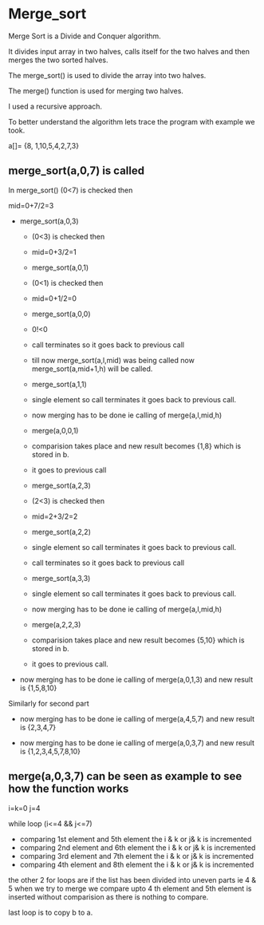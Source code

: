 # Merge_sort

 Merge Sort is a Divide and Conquer algorithm.

 It divides input array in two halves, calls itself for the two halves and then merges the two sorted halves.

 The merge_sort() is used to divide the array into two halves.

 The merge() function is used for merging two halves.

 I used a recursive approach.

 To better understand the algorithm lets trace the program with example we took.

a[]= {8, 1,10,5,4,2,7,3}

## merge_sort(a,0,7) is called

In merge_sort() (0<7) is checked then
  
mid=0+7/2=3
  
* merge_sort(a,0,3)
  
  - (0<3) is checked then
   
  - mid=0+3/2=1
  
  - merge_sort(a,0,1)
   
   - (0<1) is checked then
    
   - mid=0+1/2=0
    
   - merge_sort(a,0,0)
    
    - 0!<0
     
    - call terminates so it goes back to previous call
     
    - till now merge_sort(a,l,mid) was being called now merge_sort(a,mid+1,h) will be called.
     
   - merge_sort(a,1,1)
    
    - single element so call terminates it goes back to previous call.
     
    - now merging has to be done ie calling of merge(a,l,mid,h)
     
  - merge(a,0,0,1)
  
   - comparision takes place and new result becomes {1,8} which is stored in b.
     
   - it goes to previous call
     
  - merge_sort(a,2,3)

   - (2<3) is checked then
    
   - mid=2+3/2=2
    
   - merge_sort(a,2,2)
    
    - single element so call terminates it goes back to previous call.
     
    - call terminates so it goes back to previous call
     
    - merge_sort(a,3,3)

     - single element so call terminates it goes back to previous call.

     - now merging has to be done ie calling of merge(a,l,mid,h)
     
   - merge(a,2,2,3)
   
    - comparision takes place and new result becomes {5,10} which is stored in b.
    
    - it goes to previous call.
    
* now merging has to be done ie calling of merge(a,0,1,3) and new result is {1,5,8,10}
  
Similarly for second part

* now merging has to be done ie calling of merge(a,4,5,7) and new result is {2,3,4,7}

* now merging has to be done ie calling of merge(a,0,3,7) and new result is {1,2,3,4,5,7,8,10}


## merge(a,0,3,7) can be seen as example to see how the function works
i=k=0  j=4

while loop (i<=4 && j<=7)

* comparing 1st element and 5th element the i & k or j& k is incremented
* comparing 2nd element and 6th element the i & k or j& k is incremented
* comparing 3rd element and 7th element the i & k or j& k is incremented
* comparing 4th element and 8th element the i & k or j& k is incremented

the other 2 for loops are if the list has been divided into uneven parts ie 4  & 5 when we try to merge we compare upto 4 th 
element and 5th element is inserted without comparision as there is nothing to compare.

last loop is to copy b to a.

